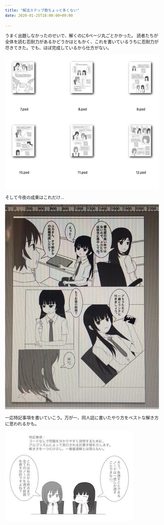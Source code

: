 ```yaml
---
title: "解法ステップ数ちょっと多くない"
date: 2020-01-25T18:00:00+09:00

---
```



うまく出題しなかったのせいで、解くのに6ページ丸ごとかかった。
読者たちが全体を読む忍耐力があるかどうかはともかく、これを書いているうちに忍耐力が尽きてきた。でも、ほぼ完成しているから仕方がない。

![p1](/img/20200112/1.jpg)

そして今夜の成果はこれだけ…

![p1](/img/20200112/2.jpg)

一応特記事項を書いていこう。万が一、同人誌に書いたやり方をベストな解き方に思われるかも。

![p1](/img/20200112/3.jpg)


